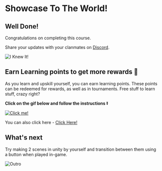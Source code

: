 # Showcase To The World!

## Well Done!

Congratulations on completing this course.

Share your updates with your clanmates on [Discord](https://discord.com/invite/R4hfXhsWjN).

![I Knew It!](https://media.giphy.com/media/obN7DdnUWxuyqz5qZS/giphy.gif)

## Earn Learning points to get more rewards 🎁

As you learn and upskill yourself, you can earn learning points. These points can be redeemed for rewards, as well as in tournaments. Free stuff to learn stuff, crazy right?

**Click on the gif below and follow the instructions** ⏬

[![Click me!](https://media.giphy.com/media/zz1v8vjwQwTja/giphy.gif)](https://academy.outscal.com/welcome/build-in-public/assignments)

You can also click here - [Click Here!](https://academy.outscal.com/welcome/build-in-public/assignments)


## What's next

Try making 2 scenes in unity by yourself and transition between them using a button when played in-game.

![Outro](https://media.giphy.com/media/5hgYDDh5oqbmE4OKJ3/giphy.gif)

